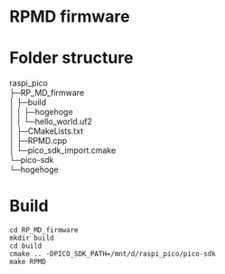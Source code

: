 # RPMD firmware

# Folder structure
raspi_pico  
    ├─RP_MD_firmware  
    │   ├─build  
    │   │   ├─hogehoge  
    │   │   └─hello_world.uf2  
    │   ├─CMakeLists.txt  
    │   ├─RPMD.cpp  
    │   └─pico_sdk_import.cmake  
    └─pico-sdk  
        └─hogehoge  

# Build
```
cd RP_MD_firmware
mkdir build
cd build
cmake .. -DPICO_SDK_PATH=/mnt/d/raspi_pico/pico-sdk
make RPMD
```
